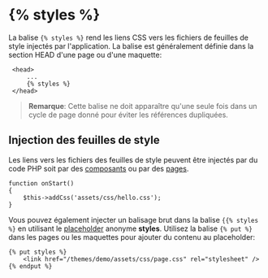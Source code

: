 # {% styles %}

La balise `{% styles %}` rend les liens CSS vers les fichiers de feuilles de style injectés par l'application. La balise est généralement définie dans la section HEAD d'une page ou d'une maquette:

     <head>
         ...
         {% styles %}
     </head>

> **Remarque**: Cette balise ne doit apparaître qu'une seule fois dans un cycle de page donné pour éviter les références dupliquées.

## Injection des feuilles de style

Les liens vers les fichiers des feuilles de style peuvent être injectés par du code PHP soit par des [composants](../plugin/components#component-assets) ou par des [pages](../cms/pages#injecting-assets).

    function onStart()
    {
        $this->addCss('assets/css/hello.css');
    }

Vous pouvez également injecter un balisage brut dans la balise `{{% styles %}` en utilisant le [placeholder](../cms/layouts#placeholders) anonyme **styles**. Utilisez la balise `{% put %}` dans les pages ou les maquettes pour ajouter du contenu au placeholder:

    {% put styles %}
        <link href="/themes/demo/assets/css/page.css" rel="stylesheet" />
    {% endput %}
